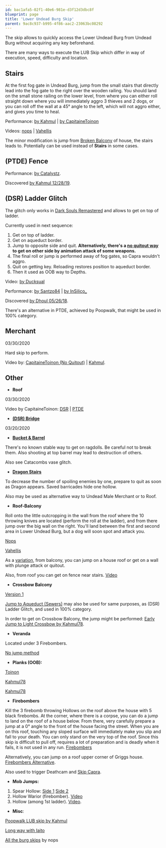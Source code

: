 ```yaml
---
id: bac1afa5-02f1-40e6-981e-d3f12d3dbc8f
blueprint: page
title: 'Lower Undead Burg Skip'
parent: 9ac8c937-b995-4f86-aac2-23063bc08292
---
```

The skip allows to quickly access the Lower Undead Burg from Undead Burg without acquiring any key beforehand.

There are many ways to execute the LUB Skip which differ in way of execution, speed, difficulty and location.

## Stairs

At the first fog gate in Undead Burg, jump from the small stairs that directly lead into the fog gate to the right over the wooden railing. You should land on the small stone railing on the lower level, from where you can either roll straight down where you will immediately aggro 3 thieves and 2 dogs, or you can roll off the wall at a 45° angle to the left, which will not aggro either, and gives you time to heal.

Performance: [by Kahmul](https://youtu.be/mOb2joBC-BI?t=210) | [by CapitaineToinon](https://youtu.be/kbUP4KBmwac?t=210)

Videos: [nops](//youtube.com/watch?v=MVdGRBxtvjs) | [Vahellis](https://youtu.be/b8o-pbrG26w)

The minor modification is jump from [Broken Balcony](https://youtu.be/b8o-pbrG26w?t=32) of house, the stairs leads to. Potentially can be used instead of **Stairs** in some cases.

## (PTDE) Fence

Performance: [by Catalystz](https://youtu.be/IoF7ogkOE1Q?t=239).

Discovered [by Kahmul 12/28/19](</File:Fence_LUB_skip_(Kahmul).mp4> 'File:Fence LUB skip (Kahmul).mp4').

## (DSR) Ladder Glitch

The glitch only works in [Dark Souls Remastered](/ds1remaster) and allows to get on top of ladder.

Currently used in next sequence:

1. Get on top of ladder.
2. Get on aqueduct border.
3. Jump to opposite side and quit. **Alternatively, there's a [no quitout way](/File:DSR-ladder-animbuse.mp4 'File:DSR-ladder-animbuse.mp4') to get on other side by animation attack of some weapons.**
4. The final roll or jump is performed away of fog gates, so Capra wouldn't aggro.
5. Quit on getting key. Reloading restores position to aqueduct border.
6. Then it used as OOB way to Depths.

Video: [by Ducksual](https://youtu.be/kcjrDwQSizE)

Performance: [by Santzo84](https://youtu.be/aqyw6Nx5sJY?t=3262) | [by InSilico\_](https://youtu.be/pIwM5ImCOnE?t=3420)

Discovered [by Dhoul 05/26/18](https://youtu.be/-kUddZMI5YM).

There's an alternative in PTDE, achieved by Poopwalk, that might be used in 100% category.

## Merchant

03/30/2020

Hard skip to perform.

Video by: [CapitaineToinon (No Quitout)](https://www.youtube.com/watch?v=tkbe8IhT4WU) | [Kahmul](https://streamable.com/q0a3l).

## Other

- **Roof**

03/30/2020

Video by CapitaineToinon: [DSR](https://www.youtube.com/watch?v=IRXPcFRnbn0) | [PTDE](https://www.youtube.com/watch?v=hbeyzTont-0)

- [**(DSR) Bridge**](/File:DSR-LUB_Skip-Bridge.mp4 'File:DSR-LUB Skip-Bridge.mp4')

03/20/2020

- [**Bucket & Barrel**](/File:Bucket_%26_Barrel_LUB_Skip.mp4 'File:Bucket & Barrel LUB Skip.mp4')

There's no known stable way to get on ragdolls. Be careful not to break them. Also shooting at top barrel may lead to destruction of others.

Also see Catacombs vase glitch.

- [**Dragon Stairs**](/File:LUB_Skip_Dragon_Stairs.mp4 'File:LUB Skip Dragon Stairs.mp4')

To decrease the number of spoiling enemies by one, prepare to quit as soon as Dragon appears. Saved barricades hide one hollow.

Also may be used as alternative way to Undead Male Merchant or to Roof.

- **Roof-Balcony**

Roll onto the little outcropping in the wall from the roof where the 10 throwing knives are located (perform the roll at the ladder), and from there jump over the big wall on the right. You'll land between the first and second area in Lower Undead Burg, but a dog will soon spot and attack you.

[Nops](//youtube.com/watch?v=YMTzRrMHd08)

[Vahellis](https://www.youtube.com/watch?v=jnz0TyxzRsM&t=305s)

As a [variation](/File:LUB_Skip_Balcony_Variations.mp4 'File:LUB Skip Balcony Variations.mp4'), from balcony, you can jump on a house roof or get on a wall with plunge attack or quitout.

Also, from roof you can get on fence near stairs. [Video](/File:LUB_Skip_Roof-Stairs.mp4 'File:LUB Skip Roof-Stairs.mp4')

- **Crossbow Balcony**

[Version 1](/File:LUB_Skip_Crossbow_Balcony.mp4 'File:LUB Skip Crossbow Balcony.mp4')

[Jump to Aqueduct (Sewers)](https://youtu.be/Xjfmryop2_s) may also be used for same purposes, as (DSR) Ladder Glitch, and used in 100% category.

In order to get on Crossbow Balcony, the jump might be performed: [Early Jump to Light Crossbow by Kahmul78](https://www.youtube.com/watch?v=JQzQfNw3hcY).

- **Veranda**

Located under 3 Firebombers.

[No jump method](/File:Veranda_Slope_at_LUB_Tube_Trim.mp4 'File:Veranda Slope at LUB Tube Trim.mp4')

- **Planks (OOB):**

[Toinon](https://www.youtube.com/watch?v=LMwW52L_NUM)

[Kahmul78](https://streamable.com/qkecx)

[Kahmul78](https://streamable.com/52s1t)

- **Firebombers**

Kill the 3 firebomb throwing Hollows on the roof above the house with 5 black firebombs. At the corner, where there is a corpse, you can do a jump to land on the roof of a house below. From there, very carefully prepare a jump at a 0° angle to the front of the house facing the street. When you are on this roof, touching any sloped surface will immediately make you slip and fall to your death. You can only stand on the very top of the roof. Since this skip is difficult to pull off, requires a lot of preparation and is deadly when it fails, it is not used in any run. [Firebombers](//youtube.com/watch?v=eeYQCY0qYlE)

Alternatively, you can jump on a roof upper corner of Griggs house. [Firebombers Alternative](/File:LUB_Skip_Alternative_Firebombers_zip.mp4 'File:LUB Skip Alternative Firebombers zip.mp4').

Also used to trigger Deathcam and [Skip Capra](/darksouls/capra-skip).

- **Mob Jumps:**

1. Spear Hollow: [Side 1](https://youtu.be/aTTq1t4uJNo?t=77) [Side 2](https://youtu.be/va9h0jhRIX0)
2. Hollow Warior (firebomber). [Video](https://www.youtube.com/watch?v=CJCRa3hPFrY)
3. Hollow (among 1st ladder). [Video](/File:HLUBS.mp4 'File:HLUBS.mp4').

- **Misc**:

[Poopwalk LUB skip by Kahmul](https://streamable.com/k7spk)

[Long way with Iaito](https://youtu.be/uqSP0vpvJ9k)

[All the burg skips](https://youtu.be/aTTq1t4uJNo) by nops
